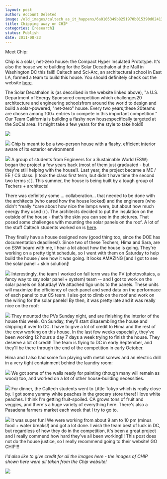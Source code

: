 ```yaml
---
layout: post
author: Account Deleted
image: /old_images/caltech_as_it_happens/6a0105349b8251970b015390d02413970b.jpg
title: Chipping away on CHIP
categories: [research]
status: Publish
date: 2011-08-23
---
```



Meet Chip:

Chip is a solar, net-zero house: the Compact Hyper Insulated Prototype. It's also the house we're building for the Solar Decathalon at the Mall in Washington DC this fall!! Caltech and Sci-Arc, an architectural school in East LA, formed a team to build this house. You should definitely check out the website [here](https://www.chip2011.com/).

The Solar Decathalon is (as described in the website linked above), "a U.S. Department of Energy Sponsored competition which challenges20 architecture and engineering schoolsfrom around the world to design and build a solar-powered, "net-zero" house. Every two years,these 20teams are chosen among 100+ entries to compete in this important competition." Our Team California is building a flashy new housespecifically targeted at the SoCal area. (It might take a few years for the style to take hold!)

![](/old_images/caltech_as_it_happens/6a0105349b8251970b015434a3ab02970c.jpg)


![](/old_images/caltech_as_it_happens/6a0105349b8251970b014e8ac3894a970d.jpg)
Chip is meant to be a two-person house with a flashy, efficient interior aware of its exterior environment!

![](/old_images/caltech_as_it_happens/6a0105349b8251970b015390d02d4b970b.jpg)
A group of students from Engineers for a Sustainable World (ESW) began the project a few years back (most of them just graduated - but they're still helping with the house!). Last year, the project became a ME / EE / CS class. [I took the class first term, but didn't have time the second two terms :( ]. This summer, the house is being built by a tough group of Techers + architects!

There was definitely some ... collaberation... that needed to be done with the architects (who cared how the house looked) and the engineers (who didn't *really *care about how nice the lamps were, but about how much energy they used :) ). The architects decided to put the insulation on the outside of the house - that's the skin you can see in the pictures. That posed some challenges with mounting the solar panels on the roof. A lot of the stuff Caltech students worked on is [here](https://www.chip2011.com/design_tech.html).

They finally have a house designed now (good thing too, since the DOE has documentation deadlines!). Since two of these Techers, Hima and Sara, are on ESW board with me, I hear a lot about how the house is going. They're working on a pretty tight schedule, so I went with them on Saturday to help build the house / see how it was going. It looks AMAZING [and I got to see the solar panel + skin solution]!

![](/old_images/caltech_as_it_happens/6a0105349b8251970b015390d033fb970b.jpg)
Interestingly, the team I worked on fall term was the PV (photovoltaics, a fancy way to say solar panel + system) team -- and I got to work on the solar panels on Saturday! We attached tigo units to the panels. These units will maximize the efficiency of each panel and send data on the performace of each panel to our CS team. I also got to climb on the roof and work on the wiring for the solar panels! By then, it was pretty late and it was really nice on the roof:

![](/old_images/caltech_as_it_happens/6a0105349b8251970b015390d03b42970b.jpg)
They mounted the PVs Sunday night, and are finishing the interior of the house this week. On Sunday, they'll start disasembling the house and shipping it over to DC. I have to give a lot of credit to Hima and the rest of the crew working on this house. In the last few weeks especially, they've been working 12 hours a day 7 days a week trying to finish the house. They deserve a lot of credit! The team is flying to DC in early September, and they'll be there through the end of the competition in early October.

Hima and I also had some fun playing with metal screws and an electric drill in a very tight containment behind the laundry room:

![](/old_images/caltech_as_it_happens/6a0105349b8251970b015390d03f35970b.jpg)
We got some of the walls ready for painting (though many will remain as wood) too, and worked on a lot of other house-building necessities.


![](/old_images/caltech_as_it_happens/6a0105349b8251970b015434a3be20970c.jpg)
For dinner, the Caltech students went to Little Tokyo which is really close by. I got some yummy white peaches in the grocery store there! I love white peaches. I think I'm getting fruit-spoiled. CA grows tons of fruit and veggies, and there's a huge variety of everything here. There's also a Pasadena farmers market each week that I try to go to.


![](/old_images/caltech_as_it_happens/6a0105349b8251970b014e8ac39d1d970d.jpg)
It was super fun! We were working from about 9 am to 10 pm (minus food + water breaks!) and got a lot done. I wish the team best of luck in DC, but regardless of how they do in the competition, it's been a great project and I really commend how hard they've all been working!!! This post does not do the house justice, so I really recommend going to their website! GO CHIP!!!

*I'd also like to give credit for all the images here - the images of CHIP shown here were all taken from the Chip website!*

![](/old_images/caltech_as_it_happens/6a0105349b8251970b015390d06157970b.jpg)

